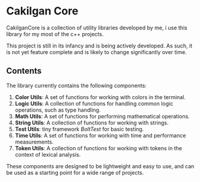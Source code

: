 # Cakilgan Core

CakilganCore is a collection of utility libraries developed by me, i use this library for my most of the c++ projects.

This project is still in its infancy and is being actively developed. As such, it is not yet feature complete and is likely to change significantly over time.
## Contents

The library currently contains the following components:

1. **Color Utils**: A set of functions for working with colors in the terminal.
2. **Logic Utils**: A collection of functions for handling common logic operations, such as type handling.
3. **Math Utils**: A set of functions for performing mathematical operations.
4. **String Utils**: A collection of functions for working with strings.
5. **Test Utils**: tiny framework *BoltTest* for basic testing.
6. **Time Utils**: A set of functions for working with time and performance measurements.
7. **Token Utils**: A collection of functions for working with tokens in the context of lexical analysis.

These components are designed to be lightweight and easy to use, and can be used as a starting point for a wide range of projects.
